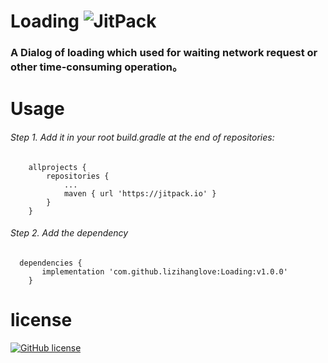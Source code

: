 # Loading ![JitPack](https://img.shields.io/badge/release-1.0.0-brightgreen.svg)

### A Dialog of loading which used for waiting network request or other time-consuming operation。

# Usage

###### Step 1. Add it in your root build.gradle at the end of repositories:
```
	allprojects {
		repositories {
			...
			maven { url 'https://jitpack.io' }
		}
	}
```

###### Step 2. Add the dependency
```
  dependencies {
	   implementation 'com.github.lizihanglove:Loading:v1.0.0'
	}
```



# license 
[![GitHub license](https://img.shields.io/github/license/lizihanglove/Loading.svg)](https://github.com/lizihanglove/Loading/blob/master/LICENSE)





